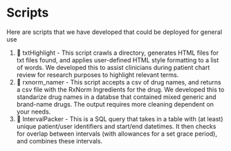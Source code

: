 # Scripts

Here are scripts that we have developed that could be deployed for general use

1. 🐍 txtHighlight - This script crawls a directory, generates HTML files for txt files found, and applies user-defined HTML style formatting to a list of words. We developed this to assist clinicians during patient chart review for research purposes to highlight relevant terms. 
2. 🐍 rxnorm_namer - This script accepts a csv of drug names, and returns a csv file with the RxNorm Ingredients for the drug. We developed this to standarize drug names in a databse that contained mixed generic and brand-name drugs. The output requires more cleaning dependent on your needs. 
3. 🧮 IntervalPacker - This is a SQL query that takes in a table with (at least) unique patient/user identifiers and start/end datetimes. It then checks for overlap between intervals (with allowances for a set grace period), and combines these intervals. 
